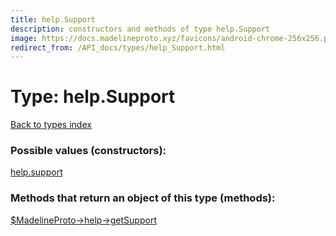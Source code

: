 ```yaml
---
title: help.Support
description: constructors and methods of type help.Support
image: https://docs.madelineproto.xyz/favicons/android-chrome-256x256.png
redirect_from: /API_docs/types/help_Support.html
---
```

# Type: help.Support  
[Back to types index](index.md)



### Possible values (constructors):

[help.support](../constructors/help.support.md)  



### Methods that return an object of this type (methods):

[$MadelineProto->help->getSupport](../methods/help.getSupport.md)  



